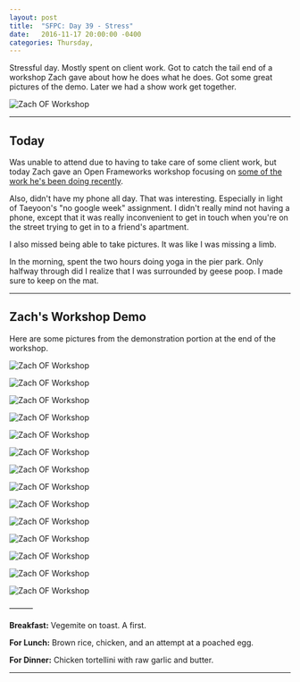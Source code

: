 ```yaml
---
layout: post
title:  "SFPC: Day 39 - Stress"
date:   2016-11-17 20:00:00 -0400
categories: Thursday,
---
```


Stressful day. Mostly spent on client work. Got to catch the tail end of a workshop Zach gave about how he does what he does. Got some great pictures of the demo. Later we had a show work get together.

![Zach OF Workshop](/images/11172016_zachOFWorkshop_5.JPG)  

-----

<h2>Today</h2>

Was unable to attend due to having to take care of some client work, but today Zach gave an Open Frameworks workshop focusing on [some of the work he's been doing recently](https://www.instagram.com/zach.lieberman/?hl=en).

Also, didn't have my phone all day. That was interesting. Especially in light of Taeyoon's "no google week" assignment. I didn't really mind not having a phone, except that it was really inconvenient to get in touch when you're on the street trying to get in to a friend's apartment.

I also missed being able to take pictures. It was like I was missing a limb.

In the morning, spent the two hours doing yoga in the pier park. Only halfway through did I realize that I was surrounded by geese poop. I made sure to keep on the mat.

-----

<h2>Zach's Workshop Demo</h2>

Here are some pictures from the demonstration portion at the end of the workshop.

![Zach OF Workshop](/images/11172016_zachOFWorkshop.JPG)

![Zach OF Workshop](/images/11172016_zachOFWorkshop_1.JPG)  

![Zach OF Workshop](/images/11172016_zachOFWorkshop_2.JPG)  

![Zach OF Workshop](/images/11172016_zachOFWorkshop_3.JPG)  

![Zach OF Workshop](/images/11172016_zachOFWorkshop_4.JPG)  

![Zach OF Workshop](/images/11172016_zachOFWorkshop_5.JPG)  

![Zach OF Workshop](/images/11172016_zachOFWorkshop_6.JPG)  

![Zach OF Workshop](/images/11172016_zachOFWorkshop_7.JPG)  

![Zach OF Workshop](/images/11172016_zachOFWorkshop_8.JPG)  

![Zach OF Workshop](/images/11172016_zachOFWorkshop_9.JPG)

![Zach OF Workshop](/images/11172016_zachOFWorkshop_10.JPG)  

![Zach OF Workshop](/images/11172016_zachOFWorkshop_11.JPG)  

![Zach OF Workshop](/images/11172016_zachOFWorkshop_12.JPG)  

![Zach OF Workshop](/images/11172016_zachOFWorkshop_13.JPG)     

———

**Breakfast:** Vegemite on toast. A first.

**For Lunch:** Brown rice, chicken, and an attempt at a poached egg.

**For Dinner:** Chicken tortellini with raw garlic and butter.

-----
